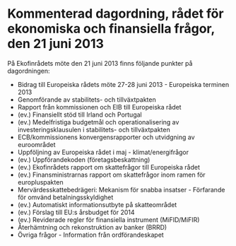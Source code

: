 # Kommenterad dagordning, rådet för ekonomiska och finansiella frågor, den 21 juni 2013

På Ekofinrådets möte den 21 juni 2013 finns följande punkter på dagordningen:

* Bidrag till Europeiska rådets möte 27\-28 juni 2013 \- Europeiska terminen 2013
* Genomförande av stabilitets\- och tillväxtpakten
* Rapport från kommissionen och EIB till Europeiska rådet
* (ev.) Finansiellt stöd till Irland och Portugal
* (ev.) Medelfristiga budgetmål och operationalisering av investeringsklausulen i stabilitets\- och tillväxtpakten
* ECB/kommissionens konvergensrapporter och utvidgning av euroområdet
* Uppföljning av Europeiska rådet i maj \- klimat/energifrågor
* (ev.) Uppförandekoden (företagsbeskattning)
* (ev.) Ekofinrådets rapport om skattefrågor till Europeiska rådet
* (ev.) Finansministrarnas rapport om skattefrågor inom ramen för europluspakten
* Mervärdesskattebedrägeri: Mekanism för snabba insatser \- Förfarande för omvänd betalningsskyldighet
* (ev.) Automatiskt informationsutbyte på skatteområdet
* (ev.) Förslag till EU:s årsbudget för 2014
* (ev.) Reviderade regler för finansiella instrument (MiFID/MiFIR)
* Återhämtning och rekonstruktion av banker (BRRD)
* Övriga frågor \- Information från ordförandeskapet
